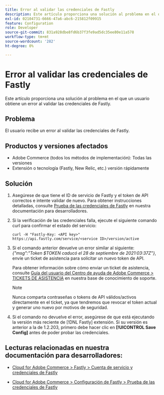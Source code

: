 ```yaml
---
title: Error al validar las credenciales de Fastly
description: Este artículo proporciona una solución al problema en el que un usuario obtiene un error al validar las credenciales de Fastly.
exl-id: 02104731-6666-47a6-abc6-215812f09915
feature: Configuration
role: Developer
source-git-commit: 831a928dbe8fd6b37f3fe9ad5dc35ee80e11a578
workflow-type: tm+mt
source-wordcount: '282'
ht-degree: 0%

---
```


# Error al validar las credenciales de Fastly

Este artículo proporciona una solución al problema en el que un usuario obtiene un error al validar las credenciales de Fastly.

## Problema

El usuario recibe un error al validar las credenciales de Fastly.

## Productos y versiones afectados

* Adobe Commerce (todos los métodos de implementación): Todas las versiones
* Extensión o tecnología (Fastly, New Relic, etc.) versión rápidamente

## Solución

1. Asegúrese de que tiene el ID de servicio de Fastly y el token de API correctos e intente validar de nuevo. Para obtener instrucciones detalladas, consulte [Prueba de las credenciales de Fastly](https://devdocs.magento.com/cloud/cdn/configure-fastly.html#test-the-fastly-credentials) en nuestra documentación para desarrolladores.
1. Si la verificación de las credenciales falla, ejecute el siguiente comando curl para confirmar el estado del servicio:

   ```curl
   curl -H "Fastly-Key: <API key>" https://api.fastly.com/service/<service ID>/version/active
   ```

1. Si el comando anterior devuelve un error similar al siguiente: *{&quot;msg&quot;:&quot;Token $TOKEN caducó el 28 de septiembre de 2021:03:37Z&quot;}*, envíe un ticket de asistencia para solicitar un nuevo token de API.

   Para obtener información sobre cómo enviar un ticket de asistencia, consulte [Guía del usuario del Centro de ayuda de Adobe Commerce > TICKETS DE ASISTENCIA](/help/help-center-guide/help-center/magento-help-center-user-guide.md#support-tickets) en nuestra base de conocimiento de soporte.

   >[!NOTE]
   >
   >Nunca comparta contraseñas o tokens de API válidos/activos directamente en el ticket, ya que tendremos que revocar el token actual y generar uno nuevo por motivos de seguridad.

1. Si el comando no devuelve el error, asegúrese de que está ejecutando la versión más reciente de [!DNL Fastly] extensión. Si su versión es anterior a la de 1.2.203, primero debe hacer clic en **[!UICONTROL Save Config]** antes de poder probar las credenciales.

## Lecturas relacionadas en nuestra documentación para desarrolladores:

* [Cloud for Adobe Commerce > Fastly > Cuenta de servicio y credenciales de Fastly](https://devdocs.magento.com/cloud/cdn/cloud-fastly.html#fastly-service-account-and-credentials)

* [Cloud for Adobe Commerce > Configuración de Fastly > Prueba de las credenciales de Fastly](https://devdocs.magento.com/cloud/cdn/configure-fastly.html#test-the-fastly-credentials)
